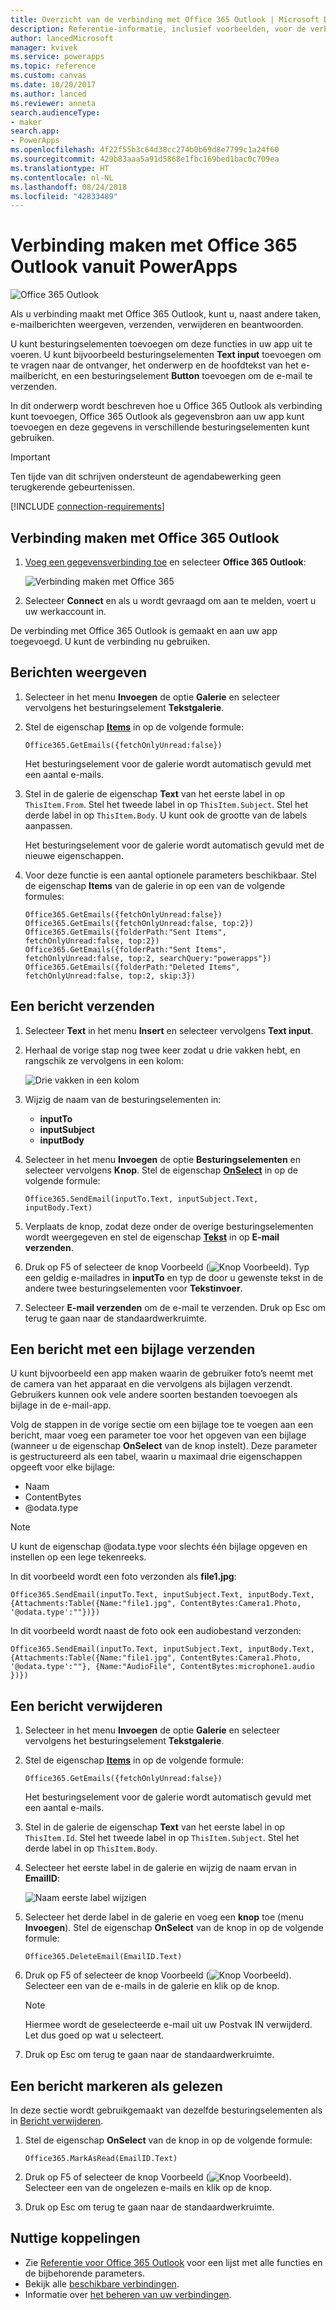 ```yaml
---
title: Overzicht van de verbinding met Office 365 Outlook | Microsoft Docs
description: Referentie-informatie, inclusief voorbeelden, voor de verbinding van Office 365 Outlook met PowerApps
author: lancedMicrosoft
manager: kvivek
ms.service: powerapps
ms.topic: reference
ms.custom: canvas
ms.date: 10/20/2017
ms.author: lanced
ms.reviewer: anneta
search.audienceType:
- maker
search.app:
- PowerApps
ms.openlocfilehash: 4f22f55b3c64d38cc274b0b69d8e7799c1a24f60
ms.sourcegitcommit: 429b83aaa5a91d5868e1fbc169bed1bac0c709ea
ms.translationtype: HT
ms.contentlocale: nl-NL
ms.lasthandoff: 08/24/2018
ms.locfileid: "42833489"
---
```

# <a name="connect-to-office-365-outlook-from-powerapps"></a>Verbinding maken met Office 365 Outlook vanuit PowerApps
![Office 365 Outlook](./media/connection-office365-outlook/office365icon.png)

Als u verbinding maakt met Office 365 Outlook, kunt u, naast andere taken, e-mailberichten weergeven, verzenden, verwijderen en beantwoorden.

U kunt besturingselementen toevoegen om deze functies in uw app uit te voeren. U kunt bijvoorbeeld besturingselementen **Text input** toevoegen om te vragen naar de ontvanger, het onderwerp en de hoofdtekst van het e-mailbericht, en een besturingselement **Button** toevoegen om de e-mail te verzenden.

In dit onderwerp wordt beschreven hoe u Office 365 Outlook als verbinding kunt toevoegen, Office 365 Outlook als gegevensbron aan uw app kunt toevoegen en deze gegevens in verschillende besturingselementen kunt gebruiken.

> [!IMPORTANT]
> Ten tijde van dit schrijven ondersteunt de agendabewerking geen terugkerende gebeurtenissen.

[!INCLUDE [connection-requirements](../../../includes/connection-requirements.md)]

## <a name="connect-to-office-365-outlook"></a>Verbinding maken met Office 365 Outlook
1. [Voeg een gegevensverbinding toe](../add-data-connection.md) en selecteer **Office 365 Outlook**:  
   
    ![Verbinding maken met Office 365](./media/connection-office365-outlook/add-office.png)
2. Selecteer **Connect** en als u wordt gevraagd om aan te melden, voert u uw werkaccount in.

De verbinding met Office 365 Outlook is gemaakt en aan uw app toegevoegd. U kunt de verbinding nu gebruiken.

## <a name="show-messages"></a>Berichten weergeven
1. Selecteer in het menu **Invoegen** de optie **Galerie** en selecteer vervolgens het besturingselement **Tekstgalerie**.
2. Stel de eigenschap **[Items](../controls/properties-core.md)** in op de volgende formule:  
   
    `Office365.GetEmails({fetchOnlyUnread:false})`
   
    Het besturingselement voor de galerie wordt automatisch gevuld met een aantal e-mails.
3. Stel in de galerie de eigenschap **Text** van het eerste label in op `ThisItem.From`. Stel het tweede label in op `ThisItem.Subject`. Stel het derde label in op `ThisItem.Body`. U kunt ook de grootte van de labels aanpassen.
   
    Het besturingselement voor de galerie wordt automatisch gevuld met de nieuwe eigenschappen.
4. Voor deze functie is een aantal optionele parameters beschikbaar. Stel de eigenschap **Items** van de galerie in op een van de volgende formules:
   
    `Office365.GetEmails({fetchOnlyUnread:false})`  
    `Office365.GetEmails({fetchOnlyUnread:false, top:2})`  
    `Office365.GetEmails({folderPath:"Sent Items", fetchOnlyUnread:false, top:2})`  
    `Office365.GetEmails({folderPath:"Sent Items", fetchOnlyUnread:false, top:2, searchQuery:"powerapps"})`  
    `Office365.GetEmails({folderPath:"Deleted Items", fetchOnlyUnread:false, top:2, skip:3})`

## <a name="send-a-message"></a>Een bericht verzenden
1. Selecteer **Text** in het menu **Insert** en selecteer vervolgens **Text input**.
2. Herhaal de vorige stap nog twee keer zodat u drie vakken hebt, en rangschik ze vervolgens in een kolom:  
   
    ![Drie vakken in een kolom](./media/connection-office365-outlook/threetextinput.png)
3. Wijzig de naam van de besturingselementen in:  
   
   * **inputTo**
   * **inputSubject**
   * **inputBody**
4. Selecteer in het menu **Invoegen** de optie **Besturingselementen** en selecteer vervolgens **Knop**. Stel de eigenschap **[OnSelect](../controls/properties-core.md)** in op de volgende formule:  
   
    `Office365.SendEmail(inputTo.Text, inputSubject.Text, inputBody.Text)`
5. Verplaats de knop, zodat deze onder de overige besturingselementen wordt weergegeven en stel de eigenschap **[Tekst](../controls/properties-core.md)** in op **E-mail verzenden**.
6. Druk op F5 of selecteer de knop Voorbeeld (![Knop Voorbeeld](./media/connection-office365-outlook/preview.png)). Typ een geldig e-mailadres in **inputTo** en typ de door u gewenste tekst in de andere twee besturingselementen voor **Tekstinvoer**.
7. Selecteer **E-mail verzenden** om de e-mail te verzenden. Druk op Esc om terug te gaan naar de standaardwerkruimte.

## <a name="send-a-message-with-an-attachment"></a>Een bericht met een bijlage verzenden
U kunt bijvoorbeeld een app maken waarin de gebruiker foto’s neemt met de camera van het apparaat en die vervolgens als bijlagen verzendt. Gebruikers kunnen ook vele andere soorten bestanden toevoegen als bijlage in de e-mail-app.

Volg de stappen in de vorige sectie om een bijlage toe te voegen aan een bericht, maar voeg een parameter toe voor het opgeven van een bijlage (wanneer u de eigenschap **OnSelect** van de knop instelt). Deze parameter is gestructureerd als een tabel, waarin u maximaal drie eigenschappen opgeeft voor elke bijlage:

* Naam
* ContentBytes
* @odata.type

> [!NOTE]
> U kunt de eigenschap @odata.type voor slechts één bijlage opgeven en instellen op een lege tekenreeks.

In dit voorbeeld wordt een foto verzonden als **file1.jpg**:

`Office365.SendEmail(inputTo.Text, inputSubject.Text, inputBody.Text, {Attachments:Table({Name:"file1.jpg", ContentBytes:Camera1.Photo, '@odata.type':""})})`

In dit voorbeeld wordt naast de foto ook een audiobestand verzonden:

`Office365.SendEmail(inputTo.Text, inputSubject.Text, inputBody.Text, {Attachments:Table({Name:"file1.jpg", ContentBytes:Camera1.Photo, '@odata.type':""}, {Name:"AudioFile", ContentBytes:microphone1.audio })})`

## <a name="delete-a-message"></a>Een bericht verwijderen
1. Selecteer in het menu **Invoegen** de optie **Galerie** en selecteer vervolgens het besturingselement **Tekstgalerie**.
2. Stel de eigenschap **[Items](../controls/properties-core.md)** in op de volgende formule:  
   
    `Office365.GetEmails({fetchOnlyUnread:false})`
   
    Het besturingselement voor de galerie wordt automatisch gevuld met een aantal e-mails.
3. Stel in de galerie de eigenschap **Text** van het eerste label in op `ThisItem.Id`. Stel het tweede label in op `ThisItem.Subject`. Stel het derde label in op `ThisItem.Body`.
4. Selecteer het eerste label in de galerie en wijzig de naam ervan in **EmailID**:
   
    ![Naam eerste label wijzigen](./media/connection-office365-outlook/renameheading.png)
5. Selecteer het derde label in de galerie en voeg een **knop** toe (menu **Invoegen**). Stel de eigenschap **OnSelect** van de knop in op de volgende formule:  
   
    `Office365.DeleteEmail(EmailID.Text)`
6. Druk op F5 of selecteer de knop Voorbeeld (![Knop Voorbeeld](./media/connection-office365-outlook/preview.png)). Selecteer een van de e-mails in de galerie en klik op de knop. 
    
    > [!NOTE]
    > Hiermee wordt de geselecteerde e-mail uit uw Postvak IN verwijderd. Let dus goed op wat u selecteert.
7. Druk op Esc om terug te gaan naar de standaardwerkruimte.

## <a name="mark-a-message-as-read"></a>Een bericht markeren als gelezen
In deze sectie wordt gebruikgemaakt van dezelfde besturingselementen als in [Bericht verwijderen](connection-office365-outlook.md#delete-a-message).

1. Stel de eigenschap **OnSelect** van de knop in op de volgende formule:  
   
    `Office365.MarkAsRead(EmailID.Text)`
2. Druk op F5 of selecteer de knop Voorbeeld (![Knop Voorbeeld](./media/connection-office365-outlook/preview.png)). Selecteer een van de ongelezen e-mails en klik op de knop.
3. Druk op Esc om terug te gaan naar de standaardwerkruimte.

## <a name="helpful-links"></a>Nuttige koppelingen
* Zie [Referentie voor Office 365 Outlook](https://docs.microsoft.com/connectors/office365connector/) voor een lijst met alle functies en de bijbehorende parameters.
* Bekijk alle [beschikbare verbindingen](../connections-list.md).  
* Informatie over [het beheren van uw verbindingen](../add-manage-connections.md).

